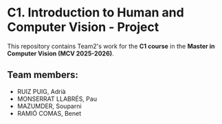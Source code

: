 # C1. Introduction to Human and Computer Vision - Project

This repository contains Team2's work for the **C1 course** in the **Master in Computer Vision (MCV 2025-2026)**.


## Team members:
- RUIZ PUIG, Adrià
- MONSERRAT LLABRÉS, Pau
- MAZUMDER, Souparni
- RAMIÓ COMAS, Benet
